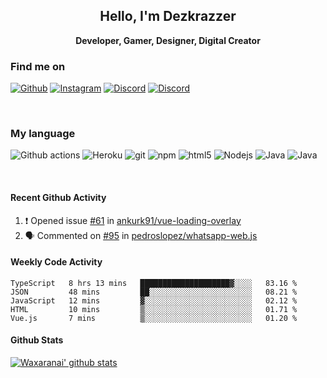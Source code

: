 <h2 align="center"> Hello, I'm Dezkrazzer</h2>
<p align="center"><b>Developer, Gamer, Designer, Digital Creator</b></p>

<h3>Find me on</h3>
<p>
<a href="https://github.com/Dezkrazzer" target="_blank"><img alt="Github" src="https://img.shields.io/badge/GitHub-%2312100E.svg?style=for-the-badge&logo=Github&logoColor=white" /></a>
<a href="https://www.instagram.com/dezkrazzer_/" target="_blank"><img alt="Instagram" src="https://img.shields.io/badge/-instagram-E4405F?style=for-the-badge&logo=instagram&logoColor=white" /></a>
<a href="https://discord.gg/XAN2AJr" target="_blank"><img alt="Discord" src="https://img.shields.io/badge/-Discord-7289DA?style=for-the-badge&logo=discord&logoColor=white" /></a>
<a href="https://discord.gg/XAN2AJr" target="_blank"><img alt="Discord" src="https://img.shields.io/badge/-Discord-7289DA?style=for-the-badge&logo=glitch&logoColor=white" /></a>

</p>

<br />

<h3>My language</h3>
<p>
  <img alt="Github actions" src="https://img.shields.io/badge/-Github_Actions-2088FF?style=flat-square&logo=github-actions&logoColor=white" />
  <img alt="Heroku" src="https://img.shields.io/badge/-Heroku-430098?style=flat-square&logo=heroku&logoColor=white" />
  <img alt="git" src="https://img.shields.io/badge/-Git-F05032?style=flat-square&logo=git&logoColor=white" />
  <img alt="npm" src="https://img.shields.io/badge/-NPM-CB3837?style=flat-square&logo=npm&logoColor=white" />
  <img alt="html5" src="https://img.shields.io/badge/-HTML5-E34F26?style=flat-square&logo=html5&logoColor=white" />
  <img alt="Nodejs" src="https://img.shields.io/badge/-Nodejs-43853d?style=flat-square&logo=Node.js&logoColor=white" />
  <img alt="Java" src="https://img.shields.io/badge/-Java-007396?style=flat-square&logo=Java&logoColor=white" />
  <img alt="Java" src="https://img.shields.io/badge/-Java-007396?style=flat-square&logo=Java&logoColor=white" />
</p>


<br/>

#### Recent Github Activity

<!--START_SECTION:activity-->
1. ❗️ Opened issue [#61](https://github.com//ankurk91/vue-loading-overlay/issues/61) in [ankurk91/vue-loading-overlay](https://github.com//ankurk91/vue-loading-overlay)
2. 🗣 Commented on [#95](https://github.com//pedroslopez/whatsapp-web.js/issues/95) in [pedroslopez/whatsapp-web.js](https://github.com//pedroslopez/whatsapp-web.js)
<!--END_SECTION:activity-->


#### Weekly Code Activity

<!--START_SECTION:waka-->
```text
TypeScript   8 hrs 13 mins   ████████████████████▓░░░░   83.16 % 
JSON         48 mins         ██░░░░░░░░░░░░░░░░░░░░░░░   08.21 % 
JavaScript   12 mins         ▓░░░░░░░░░░░░░░░░░░░░░░░░   02.12 % 
HTML         10 mins         ▒░░░░░░░░░░░░░░░░░░░░░░░░   01.71 % 
Vue.js       7 mins          ▒░░░░░░░░░░░░░░░░░░░░░░░░   01.20 % 
```
<!--END_SECTION:waka-->

#### Github Stats

[![Waxaranai' github stats](https://github-readme-stats.vercel.app/api?username=waxaranai&show_icons=true&count_private=true&include_all_commits=true&hide_title=true)](https://github.com/anuraghazra/github-readme-stats)

[facebook]: https://facebook.com/waxaranai
[twitter]: https://twitter.com/Waxaranai
[youtube]: https://youtube.com/Waxaranai
[instagram]: https://instagram.com/Waxaranai
